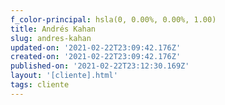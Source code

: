```yaml
---
f_color-principal: hsla(0, 0.00%, 0.00%, 1.00)
title: Andrés Kahan
slug: andres-kahan
updated-on: '2021-02-22T23:09:42.176Z'
created-on: '2021-02-22T23:09:42.176Z'
published-on: '2021-02-22T23:12:30.169Z'
layout: '[cliente].html'
tags: cliente
---
```



